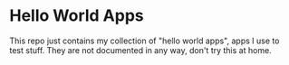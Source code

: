 # Hello World Apps

This repo just contains my collection of "hello world apps", apps I use to test stuff. They are not documented in any way, don't try this at home.

